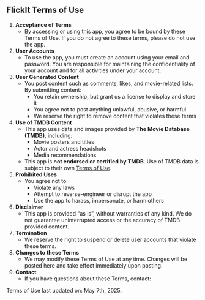 ## FlickIt Terms of Use

1. **Acceptance of Terms**
   - By accessing or using this app, you agree to be bound by these Terms of Use. If you do not agree to these terms, please do not use the app.
2. **User Accounts**
   - To use the app, you must create an account using your email and password. You are responsible for maintaining the confidentiality of your account and for all activities under your account.
3. **User Generated Content**
   - You post content such as comments, likes, and movie-related lists. By submitting content:
     - You retain ownership, but grant us a license to display and store it
     - You agree not to post anything unlawful, abusive, or harmful
     - We reserve the right to remove content that violates these terms
4. **Use of TMDB Content**
   - This app uses data and images provided by **The Movie Database (TMDB)**, including:
     - Movie posters and titles
     - Actor and actress headshots
     - Media recommendations
   - This app is **not endorsed or certified by TMDB**. Use of TMDB data is subject to their own [Terms of Use](https://www.themoviedb.org/terms-of-use?language=en-US).
5. **Prohibited Uses**
   - You agree not to:
     - Violate any laws
     - Attempt to reverse-engineer or disrupt the app
     - Use the app to harass, impersonate, or harm others 
6. **Disclaimer**
   - This app is provided “as is”, without warranties of any kind. We do not guarantee uninterrupted access or the accuracy of TMDB-provided content.
7. **Termination**
   - We reserve the right to suspend or delete user accounts that violate these terms.
8. **Changes to these Terms**
   - We may modify these Terms of Use at any time. Changes will be posted here and take effect immediately upon posting.
9. **Contact**
    - If you have questions about these Terms, contact:

Terms of Use last updated on: May 7th, 2025.
